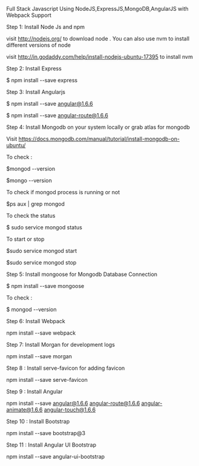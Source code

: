 
Full Stack Javascript Using NodeJS,ExpressJS,MongoDB,AngularJS with Webpack Support

Step 1: Install Node Js and npm

visit http://nodejs.org/ to download node . You can also use nvm to install different versions of node

visit http://in.godaddy.com/help/install-nodejs-ubuntu-17395 to install nvm

Step 2: Install Express 

$ npm install --save express

Step 3: Install Angularjs

$ npm install --save angular@1.6.6

$ npm install --save angular-route@1.6.6

Step 4: Install Mongodb on your system locally or grab atlas for mongodb

Visit https://docs.mongodb.com/manual/tutorial/install-mongodb-on-ubuntu/

To check :

$mongod --version

$mongo --version

To check if mongod process is running or not 

$ps aux | grep mongod

To check the status 

$ sudo service mongod status 

To start or stop 

$sudo service mongod start 

$sudo service mongod stop

Step 5: Install mongoose for Mongodb Database Connection

$ npm install --save mongoose

To check :

$ mongod --version

Step 6: Install Webpack

npm install --save webpack

Step 7: Install Morgan for development logs 

npm install --save morgan

Step 8 : Install serve-favicon for adding favicon

npm install --save serve-favicon

Step 9 : Install Angular

npm install --save angular@1.6.6 angular-route@1.6.6 angular-animate@1.6.6 angular-touch@1.6.6

Step 10 : Install Bootstrap 

npm install --save bootstrap@3

Step 11 : Install Angular UI Bootstrap 

npm install --save angular-ui-bootstrap



